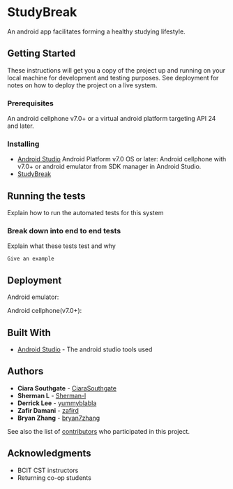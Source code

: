 # StudyBreak

An android app facilitates forming a healthy studying lifestyle.

## Getting Started

These instructions will get you a copy of the project up and running on your local machine for development and testing purposes. See deployment for notes on how to deploy the project on a live system.

### Prerequisites

An android cellphone v7.0+ or a virtual android platform targeting API 24 and later.


### Installing

* [Android Studio](https://developer.android.com/studio/)
Android Platform v7.0 OS or later: Android cellphone with v7.0+ or android emulator from SDK manager in Android Studio.
* [StudyBreak](https://github.com/CiaraSouthgate/StudyBreak)


## Running the tests

Explain how to run the automated tests for this system

### Break down into end to end tests

Explain what these tests test and why

```
Give an example
```

## Deployment

Android emulator: 

Android cellphone(v7.0+):

## Built With

* [Android Studio](https://developer.android.com/studio/) - The android studio tools used



## Authors

* **Ciara Southgate** - [CiaraSouthgate](https://github.com/CiaraSouthgate)
* **Sherman L** - [Sherman-l](https://github.com/sherman-l)
* **Derrick Lee** - [yummyblabla](https://github.com/yummyblabla)
* **Zafir Damani** - [zafird](https://github.com/zafird)
* **Bryan Zhang** - [bryan7zhang](https://github.com/bryan7zhang)


See also the list of [contributors](https://github.com/CiaraSouthgate/StudyBreak/graphs/contributors) who participated in this project.


## Acknowledgments

* BCIT CST instructors
* Returning co-op students

